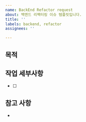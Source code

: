 ```yaml
---
name: BackEnd Refactor request
about: 백엔드 리팩터링 이슈 템플릿입니다.
title: ''
labels: backend, refactor
assignees: ''

---
```


## 목적
> 

## 작업 세부사항
- [ ] 

## 참고 사항
-
